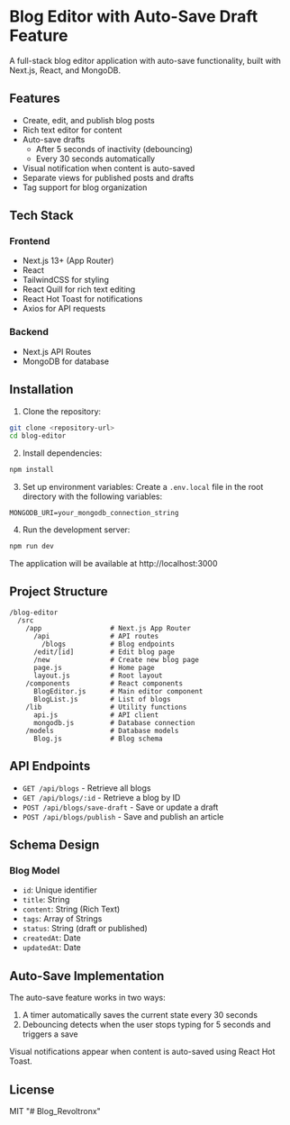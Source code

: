 # Blog Editor with Auto-Save Draft Feature

A full-stack blog editor application with auto-save functionality, built with Next.js, React, and MongoDB.

## Features

- Create, edit, and publish blog posts
- Rich text editor for content
- Auto-save drafts
  - After 5 seconds of inactivity (debouncing)
  - Every 30 seconds automatically
- Visual notification when content is auto-saved
- Separate views for published posts and drafts
- Tag support for blog organization

## Tech Stack

### Frontend

- Next.js 13+ (App Router)
- React
- TailwindCSS for styling
- React Quill for rich text editing
- React Hot Toast for notifications
- Axios for API requests

### Backend

- Next.js API Routes
- MongoDB for database

## Installation

1. Clone the repository:

```bash
git clone <repository-url>
cd blog-editor
```

2. Install dependencies:

```bash
npm install
```

3. Set up environment variables:
   Create a `.env.local` file in the root directory with the following variables:

```env
MONGODB_URI=your_mongodb_connection_string
```

4. Run the development server:

```bash
npm run dev
```

The application will be available at http://localhost:3000

## Project Structure

```
/blog-editor
  /src
    /app                 # Next.js App Router
      /api               # API routes
        /blogs           # Blog endpoints
      /edit/[id]         # Edit blog page
      /new               # Create new blog page
      page.js            # Home page
      layout.js          # Root layout
    /components          # React components
      BlogEditor.js      # Main editor component
      BlogList.js        # List of blogs
    /lib                 # Utility functions
      api.js             # API client
      mongodb.js         # Database connection
    /models              # Database models
      Blog.js            # Blog schema
```

## API Endpoints

- `GET /api/blogs` - Retrieve all blogs
- `GET /api/blogs/:id` - Retrieve a blog by ID
- `POST /api/blogs/save-draft` - Save or update a draft
- `POST /api/blogs/publish` - Save and publish an article

## Schema Design

### Blog Model

- `id`: Unique identifier
- `title`: String
- `content`: String (Rich Text)
- `tags`: Array of Strings
- `status`: String (draft or published)
- `createdAt`: Date
- `updatedAt`: Date

## Auto-Save Implementation

The auto-save feature works in two ways:

1. A timer automatically saves the current state every 30 seconds
2. Debouncing detects when the user stops typing for 5 seconds and triggers a save

Visual notifications appear when content is auto-saved using React Hot Toast.

## License

MIT
"# Blog_Revoltronx" 
